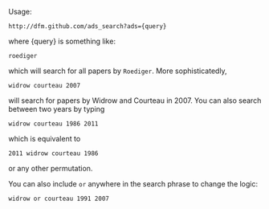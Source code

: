 Usage:

```
http://dfm.github.com/ads_search?ads={query}
```

where {query} is something like:

```
roediger
```

which will search for all papers by ```Roediger```.  More sophisticatedly,

```
widrow courteau 2007
```

will search for papers by Widrow and Courteau in 2007.  You can also search between two years by typing

```
widrow courteau 1986 2011
```

which is equivalent to 

```
2011 widrow courteau 1986
```

or any other permutation.

You can also include ```or``` anywhere in the search phrase to change the logic:

```
widrow or courteau 1991 2007
```

